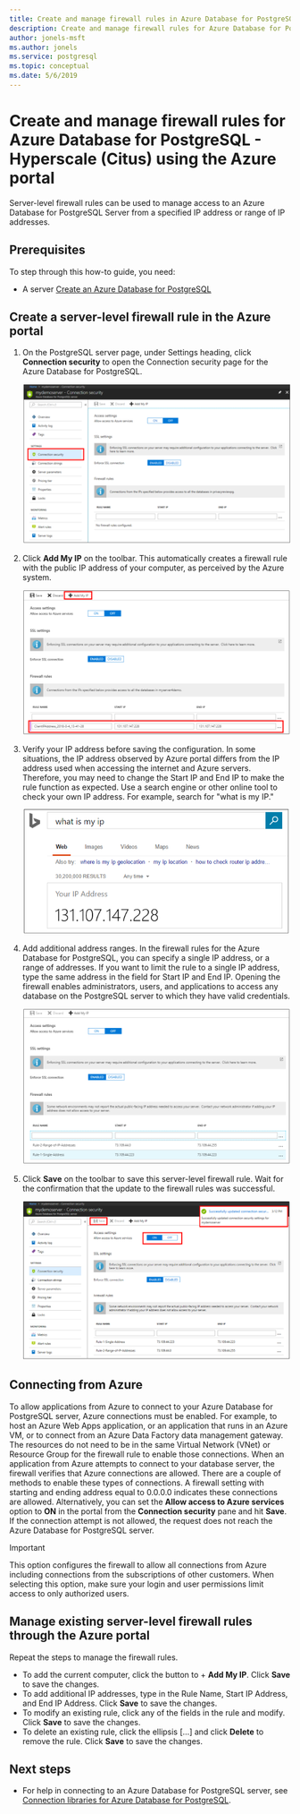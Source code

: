 ```yaml
---
title: Create and manage firewall rules in Azure Database for PostgreSQL - Hyperscale (Citus)
description: Create and manage firewall rules for Azure Database for PostgreSQL - Hyperscale (Citus) using the Azure portal
author: jonels-msft
ms.author: jonels
ms.service: postgresql
ms.topic: conceptual
ms.date: 5/6/2019
---
```

# Create and manage firewall rules for Azure Database for PostgreSQL - Hyperscale (Citus) using the Azure portal
Server-level firewall rules can be used to manage access to an Azure Database for PostgreSQL Server from a specified IP address or range of IP addresses.

## Prerequisites
To step through this how-to guide, you need:
- A server [Create an Azure Database for PostgreSQL](quickstart-create-server-database-portal.md)

## Create a server-level firewall rule in the Azure portal
1. On the PostgreSQL server page, under Settings heading, click **Connection security** to open the Connection security page for the Azure Database for PostgreSQL.

   ![Azure portal - click Connection Security](./media/howto-hyperscale-manage-firewall-using-portal/1-connection-security.png)

2. Click **Add My IP** on the toolbar. This automatically creates a firewall rule with the public IP address of your computer, as perceived by the Azure system.

   ![Azure portal - click Add My IP](./media/howto-hyperscale-manage-firewall-using-portal/2-add-my-ip.png)

3. Verify your IP address before saving the configuration. In some situations, the IP address observed by Azure portal differs from the IP address used when accessing the internet and Azure servers. Therefore, you may need to change the Start IP and End IP to make the rule function as expected.
   Use a search engine or other online tool to check your own IP address. For example, search for "what is my IP."

   ![Bing search for What is my IP](./media/howto-hyperscale-manage-firewall-using-portal/3-what-is-my-ip.png)

4. Add additional address ranges. In the firewall rules for the Azure Database for PostgreSQL, you can specify a single IP address, or a range of addresses. If you want to limit the rule to a single IP address, type the same address in the field for Start IP and End IP. Opening the firewall enables administrators, users, and applications to access any database on the PostgreSQL server to which they have valid credentials.

   ![Azure portal - firewall rules](./media/howto-hyperscale-manage-firewall-using-portal/4-specify-addresses.png)

5. Click **Save** on the toolbar to save this server-level firewall rule. Wait for the confirmation that the update to the firewall rules was successful.

   ![Azure portal - click Save](./media/howto-hyperscale-manage-firewall-using-portal/5-save-firewall-rule.png)

## Connecting from Azure
To allow applications from Azure to connect to your Azure Database for PostgreSQL server, Azure connections must be enabled. For example, to host an Azure Web Apps application, or an application that runs in an Azure VM, or to connect from an Azure Data Factory data management gateway. The resources do not need to be in the same Virtual Network (VNet) or Resource Group for the firewall rule to enable those connections. When an application from Azure attempts to connect to your database server, the firewall verifies that Azure connections are allowed. There are a couple of methods to enable these types of connections. A firewall setting with starting and ending address equal to 0.0.0.0 indicates these connections are allowed. Alternatively, you can set the **Allow access to Azure services** option to **ON** in the portal from the **Connection security** pane and hit **Save**. If the connection attempt is not allowed, the request does not reach the Azure Database for PostgreSQL server.

> [!IMPORTANT]
> This option configures the firewall to allow all connections from Azure including connections from the subscriptions of other customers. When selecting this option, make sure your login and user permissions limit access to only authorized users.
> 

## Manage existing server-level firewall rules through the Azure portal
Repeat the steps to manage the firewall rules.
* To add the current computer, click the button to + **Add My IP**. Click **Save** to save the changes.
* To add additional IP addresses, type in the Rule Name, Start IP Address, and End IP Address. Click **Save** to save the changes.
* To modify an existing rule, click any of the fields in the rule and modify. Click **Save** to save the changes.
* To delete an existing rule, click the ellipsis […] and click **Delete** to remove the rule. Click **Save** to save the changes.

## Next steps
- For help in connecting to an Azure Database for PostgreSQL server, see [Connection libraries for Azure Database for PostgreSQL](concepts-connection-libraries.md).
